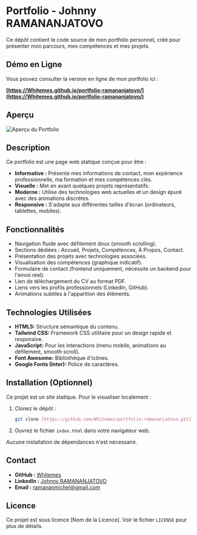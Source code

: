 # Portfolio - Johnny RAMANANJATOVO

Ce dépôt contient le code source de mon portfolio personnel, créé pour présenter mon parcours, mes compétences et mes projets.

## Démo en Ligne

Vous pouvez consulter la version en ligne de mon portfolio ici :

**[https://Whitemes.github.io/portfolio-ramananjatovo/](https://Whitemes.github.io/portfolio-ramananjatovo/)**

## Aperçu

![Aperçu du Portfolio](landingpage.png)

## Description

Ce portfolio est une page web statique conçue pour être :
* **Informative :** Présente mes informations de contact, mon expérience professionnelle, ma formation et mes compétences clés.
* **Visuelle :** Met en avant quelques projets représentatifs.
* **Moderne :** Utilise des technologies web actuelles et un design épuré avec des animations discrètes.
* **Responsive :** S'adapte aux différentes tailles d'écran (ordinateurs, tablettes, mobiles).

## Fonctionnalités

* Navigation fluide avec défilement doux (smooth scrolling).
* Sections dédiées : Accueil, Projets, Compétences, À Propos, Contact.
* Présentation des projets avec technologies associées.
* Visualisation des compétences (graphique indicatif).
* Formulaire de contact (frontend uniquement, nécessite un backend pour l'envoi réel).
* Lien de téléchargement du CV au format PDF.
* Liens vers les profils professionnels (LinkedIn, GitHub).
* Animations subtiles à l'apparition des éléments.

## Technologies Utilisées

* **HTML5:** Structure sémantique du contenu.
* **Tailwind CSS:** Framework CSS utilitaire pour un design rapide et responsive.
* **JavaScript:** Pour les interactions (menu mobile, animations au défilement, smooth scroll).
* **Font Awesome:** Bibliothèque d'icônes.
* **Google Fonts (Inter):** Police de caractères.

## Installation (Optionnel)

Ce projet est un site statique. Pour le visualiser localement :

1.  Clonez le dépôt :
    ```bash
    git clone [https://github.com/Whitemes/portfolio-ramananjatovo.git](https://github.com/Whitemes/portfolio-ramananjatovo.git)
    ```
2.  Ouvrez le fichier `index.html` dans votre navigateur web.

Aucune installation de dépendances n'est nécessaire.

## Contact

* **GitHub :** [Whitemes](https://github.com/Whitemes)
* **LinkedIn :** [Johnny RAMANANJATOVO](https://www.linkedin.com/in/shenron)
* **Email :** ramananmichel@gmail.com

## Licence

Ce projet est sous licence [Nom de la Licence]. Voir le fichier `LICENSE` pour plus de détails.
